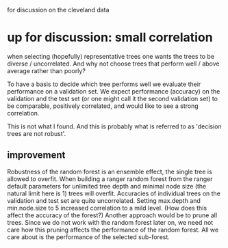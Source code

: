 for discussion on the cleveland data

# up for discussion: small correlation

when selecting (hopefully) representative trees one wants the trees to be diverse / uncorrelated. And why not choose trees that perform well / above average rather than poorly?

To have a basis to decide which tree performs well we evaluate their performance on a validation set. We expect performance (accuracy) on the validation and the test set (or one might call it the second validation set) to be comparable, positively correlated, and would like to see a strong correlation.

This is not what I found. And this is probably what is referred to as 'decision trees are not robust'.

## improvement

Robustness of the random forest is an ensemble effect, the single tree is allowed to overfit. When building a ranger random forest from the ranger default parameters for unlimited tree depth and minimal node size (the natural limit here is 1) trees will overfit. Accuracies of individual trees on the validation and test set are quite uncorrelated.
Setting max.depth and min.node.size to 5 increased correlation to a mild level. (How does this affect the accuracy of the forest?)
Another approach would be to prune all trees. Since we do not work with the random forest later on, we need not care how this pruning affects the performance of the random forest. All we care about is the performance of the selected sub-forest.


